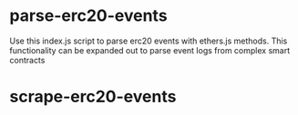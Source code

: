 # parse-erc20-events

Use this index.js script to parse erc20 events with ethers.js methods. This functionality can be expanded out to parse event logs from complex smart contracts
# scrape-erc20-events
